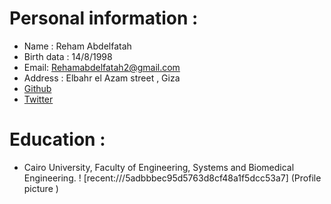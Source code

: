 # Personal information : 
* Name : Reham Abdelfatah 
* Birth data : 14/8/1998
* Email: Rehamabdelfatah2@gmail.com
* Address : Elbahr el Azam street , Giza
* [Github](https://github.com/Rehamabdelfatah)
* [Twitter](https://twitter.com/rehamabdelfata2)

# Education : 
* Cairo University, Faculty of Engineering, Systems and Biomedical Engineering. 
! [recent:///5adbbbec95d5763d8cf48a1f5dcc53a7] (Profile picture )
